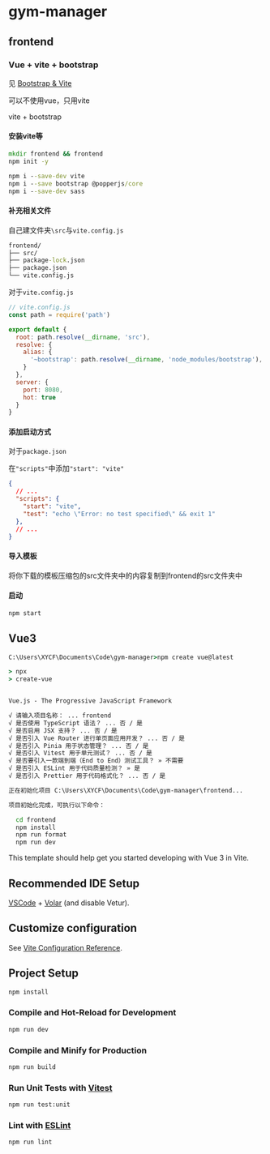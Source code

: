 # gym-manager

## frontend

### Vue + vite + bootstrap

见
[Bootstrap & Vite](https://v5.bootcss.com/docs/getting-started/vite/)


可以不使用vue，只用vite

vite + bootstrap

#### 安装vite等

```cmd
mkdir frontend && frontend
npm init -y

npm i --save-dev vite
npm i --save bootstrap @popperjs/core
npm i --save-dev sass
```

#### 补充相关文件

自己建文件夹`\src`与`vite.config.js`

```cmd
frontend/
├── src/
├── package-lock.json
├── package.json
└── vite.config.js
```

对于`vite.config.js`

```js
// vite.config.js
const path = require('path')

export default {
  root: path.resolve(__dirname, 'src'),
  resolve: {
    alias: {
      '~bootstrap': path.resolve(__dirname, 'node_modules/bootstrap'),
    }
  },
  server: {
    port: 8080,
    hot: true
  }
}
```

#### 添加启动方式

对于`package.json`

在`"scripts"`中添加`"start": "vite"`

```json
{
  // ...
  "scripts": {
    "start": "vite",
    "test": "echo \"Error: no test specified\" && exit 1"
  },
  // ...
}
```

#### 导入模板

将你下载的模板压缩包的src文件夹中的内容复制到frontend的src文件夹中

#### 启动

```cmd
npm start
```



## Vue3

```cmd
C:\Users\XYCF\Documents\Code\gym-manager>npm create vue@latest

> npx
> create-vue


Vue.js - The Progressive JavaScript Framework

√ 请输入项目名称： ... frontend
√ 是否使用 TypeScript 语法？ ... 否 / 是
√ 是否启用 JSX 支持？ ... 否 / 是
√ 是否引入 Vue Router 进行单页面应用开发？ ... 否 / 是
√ 是否引入 Pinia 用于状态管理？ ... 否 / 是
√ 是否引入 Vitest 用于单元测试？ ... 否 / 是
√ 是否要引入一款端到端（End to End）测试工具？ » 不需要
√ 是否引入 ESLint 用于代码质量检测？ » 是
√ 是否引入 Prettier 用于代码格式化？ ... 否 / 是

正在初始化项目 C:\Users\XYCF\Documents\Code\gym-manager\frontend...

项目初始化完成，可执行以下命令：

  cd frontend
  npm install
  npm run format
  npm run dev
```

This template should help get you started developing with Vue 3 in Vite.

## Recommended IDE Setup

[VSCode](https://code.visualstudio.com/) + [Volar](https://marketplace.visualstudio.com/items?itemName=Vue.volar) (and disable Vetur).

## Customize configuration

See [Vite Configuration Reference](https://vite.dev/config/).

## Project Setup

```sh
npm install
```

### Compile and Hot-Reload for Development

```sh
npm run dev
```

### Compile and Minify for Production

```sh
npm run build
```

### Run Unit Tests with [Vitest](https://vitest.dev/)

```sh
npm run test:unit
```

### Lint with [ESLint](https://eslint.org/)

```sh
npm run lint
```
